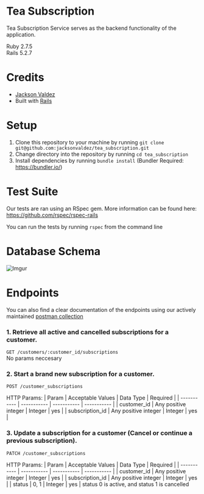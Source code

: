 # Tea Subscription

Tea Subscription Service serves as the backend functionality of the application.

Ruby 2.7.5  
Rails 5.2.7

# Credits
- [Jackson Valdez](https://github.com/jacksonvaldez)
- Built with [Rails](https://rubyonrails.org/)

# Setup

1. Clone this repository to your machine by running `git clone git@github.com:jacksonvaldez/tea_subscription.git`
2. Change directory into the repository by running `cd tea_subscription`
3. Install dependencies by running `bundle install` (Bundler Required: https://bundler.io/)

# Test Suite
Our tests are ran using an RSpec gem. More information can be found here: https://github.com/rspec/rspec-rails

You can run the tests by running `rspec` from the command line

# Database Schema
![Imgur](https://i.imgur.com/TSoTo7G.png)

# Endpoints
You can also find a clear documentation of the endpoints using our actively maintained [postman collection](https://github.com/jacksonvaldez)
### 1. Retrieve all active and cancelled subscriptions for a customer.  
`GET /customers/:customer_id/subscriptions`  
No params neccesary


### 2. Start a brand new subscription for a customer.  
`POST /customer_subscriptions`  

HTTP Params:
| Param | Acceptable Values | Data Type   | Required |
| ----------- | ----------- | ----------- | ----------- |
| customer_id | Any positive integer | Integer | yes |
| subscription_id | Any positive integer | Integer | yes |


### 3. Update a subscription for a customer (Cancel or continue a previous subscription).  
`PATCH /customer_subscriptions`  

HTTP Params:
| Param | Acceptable Values | Data Type   | Required |
| ----------- | ----------- | ----------- | ----------- |
| customer_id | Any positive integer | Integer | yes |
| subscription_id | Any positive integer | Integer | yes |
| status | 0, 1 | Integer | yes |
status 0 is active, and status 1 is cancelled
